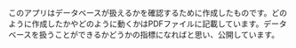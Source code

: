 このアプリはデータベースが扱えるかを確認するために作成したものです。どのように作成したかやどのように動くかはPDFファイルに記載しています。データベースを扱うことができるかどうかの指標になればと思い、公開しています。
